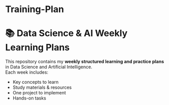 # Training-Plan
# 📚 Data Science & AI Weekly Learning Plans

This repository contains my **weekly structured learning and practice plans** in Data Science and Artificial Intelligence.  
Each week includes:
-  Key concepts to learn
-  Study materials & resources
-  One project to implement
-  Hands-on tasks
